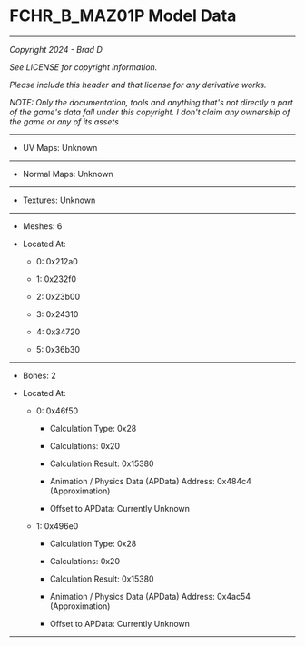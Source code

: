 # FCHR_B_MAZ01P Model Data

---

*Copyright 2024 - Brad D*

*See LICENSE for copyright information.*

*Please include this header and that license for any derivative works.*

*NOTE: Only the documentation, tools and anything that's not directly a part of the game's data fall under this copyright. I don't claim any ownership of the game or any of its assets*

---


* UV Maps: Unknown

---

* Normal Maps: Unknown

---

* Textures: Unknown

---

* Meshes: 6

* Located At:

  * 0: 0x212a0

  * 1: 0x232f0

  * 2: 0x23b00

  * 3: 0x24310

  * 4: 0x34720

  * 5: 0x36b30

---

* Bones: 2

* Located At:

  * 0: 0x46f50

    * Calculation Type: 0x28

    * Calculations: 0x20

    * Calculation Result: 0x15380

    * Animation / Physics Data (APData) Address: 0x484c4 (Approximation)

    * Offset to APData: Currently Unknown

  * 1: 0x496e0

    * Calculation Type: 0x28

    * Calculations: 0x20

    * Calculation Result: 0x15380

    * Animation / Physics Data (APData) Address: 0x4ac54 (Approximation)

    * Offset to APData: Currently Unknown

---

